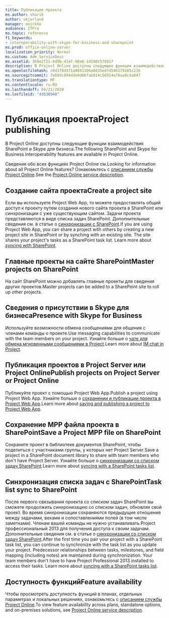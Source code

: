 ```yaml
---
title: Публикация проекта
ms.author: sharik
author: skjerland
manager: mnirkhe
audience: ITPro
ms.topic: reference
f1_keywords:
- interoperability-with-skype-for-business-and-sharepoint
ms.prod: office-online-server
localization_priority: Normal
ms.custom: Adm_ServiceDesc
ms.assetid: 369e2f21-6d9b-414f-98a8-14590c576817
description: В Project Online доступны следующие функции взаимодействия SharePoint и Skype для бизнеса.
ms.openlocfilehash: c0d1f8d471a9841306a0d35edfd546179185c23b
ms.sourcegitcommit: 7a68dc894dde0d06fab014c56914a78aa8cda847
ms.translationtype: MT
ms.contentlocale: ru-RU
ms.lasthandoff: 04/21/2020
ms.locfileid: "43638948"
---
```

# <a name="project-publishing"></a><span data-ttu-id="913f8-103">Публикация проекта</span><span class="sxs-lookup"><span data-stu-id="913f8-103">Project publishing</span></span>

<span data-ttu-id="913f8-104">В Project Online доступны следующие функции взаимодействия SharePoint и Skype для бизнеса.</span><span class="sxs-lookup"><span data-stu-id="913f8-104">The following SharePoint and Skype for Business interoperability features are available in Project Online.</span></span>
  
<span data-ttu-id="913f8-105">Сведения обо всех функциях Project Online см.</span><span class="sxs-lookup"><span data-stu-id="913f8-105">Looking for information about all Project Online features?</span></span> <span data-ttu-id="913f8-106">Ознакомьтесь с [описанием службы Project Online](project-online-service-description.md).</span><span class="sxs-lookup"><span data-stu-id="913f8-106">See the [Project Online service description](project-online-service-description.md).</span></span>
  
## <a name="create-a-project-site"></a><span data-ttu-id="913f8-107">Создание сайта проекта</span><span class="sxs-lookup"><span data-stu-id="913f8-107">Create a project site</span></span>

<span data-ttu-id="913f8-p102">Если вы используете Project Web App, то можете предоставлять общий доступ к проекту путем создания нового сайта проекта в SharePoint или синхронизации с уже существующим сайтом. Задачи проекта представляются в виде списка задач SharePoint. Дополнительные сведения см. в статье о [синхронизации с SharePoint](https://go.microsoft.com/fwlink/p/?LinkId=271352).</span><span class="sxs-lookup"><span data-stu-id="913f8-p102">If you are using Project Web App, you can share a project with others by creating a new project site in SharePoint or by synching with an existing site. The site shares your project's tasks as a SharePoint task list. Learn more about [syncing with SharePoint](https://go.microsoft.com/fwlink/p/?LinkId=271352).</span></span>
  
## <a name="master-projects-on-sharepoint"></a><span data-ttu-id="913f8-111">Главные проекты на сайте SharePoint</span><span class="sxs-lookup"><span data-stu-id="913f8-111">Master projects on SharePoint</span></span>

<span data-ttu-id="913f8-112">На сайт SharePoint можно добавлять главные проекты для сведения других проектов.</span><span class="sxs-lookup"><span data-stu-id="913f8-112">Master projects can be added to a SharePoint site to roll up other projects.</span></span> 
  
## <a name="presence-with-skype-for-business"></a><span data-ttu-id="913f8-113">Сведения о присутствии в Skype для бизнеса</span><span class="sxs-lookup"><span data-stu-id="913f8-113">Presence with Skype for Business</span></span>

<span data-ttu-id="913f8-114">Используйте возможности обмена сообщениями для общения с членами команды о проекте.</span><span class="sxs-lookup"><span data-stu-id="913f8-114">Use messaging capabilities to communicate with the team members on your project.</span></span> <span data-ttu-id="913f8-115">Узнайте больше о [чате для обмена мгновенными сообщениями в Project](https://go.microsoft.com/fwlink/p/?LinkId=271351).</span><span class="sxs-lookup"><span data-stu-id="913f8-115">Learn more about [IM chat in Project](https://go.microsoft.com/fwlink/p/?LinkId=271351).</span></span>
  
## <a name="publish-projects-on-project-server-or-project-online"></a><span data-ttu-id="913f8-116">Публикация проектов в Project Server или Project Online</span><span class="sxs-lookup"><span data-stu-id="913f8-116">Publish projects on Project Server or Project Online</span></span>

<span data-ttu-id="913f8-117">Публикуйте проект с помощью Project Web App.</span><span class="sxs-lookup"><span data-stu-id="913f8-117">Publish a project using Project Web App.</span></span> <span data-ttu-id="913f8-118">Узнайте больше о [сохранении и публикации проекта в Project Web App](https://go.microsoft.com/fwlink/p/?LinkId=271354).</span><span class="sxs-lookup"><span data-stu-id="913f8-118">Learn more about [saving and publishing a project to Project Web App](https://go.microsoft.com/fwlink/p/?LinkId=271354).</span></span>
  
## <a name="save-a-project-mpp-file-on-sharepoint"></a><span data-ttu-id="913f8-119">Сохранение MPP файла проекта в SharePoint</span><span class="sxs-lookup"><span data-stu-id="913f8-119">Save a Project MPP file on SharePoint</span></span>

<span data-ttu-id="913f8-120">Сохраните проект в библиотеке документов SharePoint, чтобы поделиться с участниками группы, у которых нет Project Server.</span><span class="sxs-lookup"><span data-stu-id="913f8-120">Save a project in a SharePoint document library to share with team members who don't have Project Server.</span></span> <span data-ttu-id="913f8-121">Узнайте больше о [синхронизации со списком задач SharePoint](https://go.microsoft.com/fwlink/p/?LinkId=271353).</span><span class="sxs-lookup"><span data-stu-id="913f8-121">Learn more about [syncing with a SharePoint tasks list](https://go.microsoft.com/fwlink/p/?LinkId=271353).</span></span>
  
## <a name="task-list-sync-to-sharepoint"></a><span data-ttu-id="913f8-122">Синхронизация списка задач с SharePoint</span><span class="sxs-lookup"><span data-stu-id="913f8-122">Task list sync to SharePoint</span></span>

<span data-ttu-id="913f8-p106">После первого связывания проекта со списком задач SharePoint вы сможете продолжить синхронизацию со списком задач, обновляя свой проект. Во время синхронизации сохраняются предыдущие отношения между задачами, вехами и сопоставлениями полей (в том числе заметками). Членам вашей команды не нужно устанавливать Project профессиональный 2013 для получения доступа к своим задачам. Дополнительные сведения см. в статье о [синхронизации со списком задач SharePoint](https://go.microsoft.com/fwlink/p/?LinkId=271353).</span><span class="sxs-lookup"><span data-stu-id="913f8-p106">After the first time you pair your project with a SharePoint task list, you can continue to synchronize with the task list as you update your project. Predecessor relationships between tasks, milestones, and field mapping (including notes) are maintained during synchronization. Your team members don't have to have Project Professional 2013 installed to access their tasks. Learn more about [syncing with a SharePoint tasks list](https://go.microsoft.com/fwlink/p/?LinkId=271353).</span></span>
  
## <a name="feature-availability"></a><span data-ttu-id="913f8-127">Доступность функций</span><span class="sxs-lookup"><span data-stu-id="913f8-127">Feature availability</span></span>

<span data-ttu-id="913f8-128">Чтобы просмотреть доступность функций в планах, отдельных параметрах и локальных решениях, ознакомьтесь с [описанием службы Project Online](project-online-service-description.md).</span><span class="sxs-lookup"><span data-stu-id="913f8-128">To view feature availability across plans, standalone options, and on-premises solutions, see [Project Online service description](project-online-service-description.md).</span></span>
  

